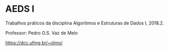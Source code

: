 # AEDS I
Trabalhos práticos da disciplina Algoritmos e Estruturas de Dados I, 2018.2.

Professor: Pedro O.S. Vaz de Melo

https://dcc.ufmg.br/~olmo/
